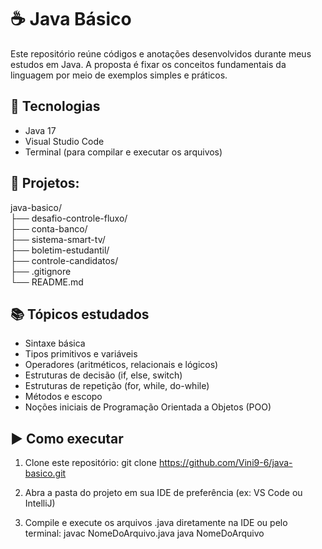 # ☕ Java Básico

Este repositório reúne códigos e anotações desenvolvidos durante meus estudos em Java. A proposta é fixar os conceitos fundamentais da linguagem por meio de exemplos simples e práticos.

## 🚀 Tecnologias

- Java 17  
- Visual Studio Code  
- Terminal (para compilar e executar os arquivos)

## 📁 Projetos:

java-basico/  
├── desafio-controle-fluxo/  
├── conta-banco/  
├── sistema-smart-tv/  
├── boletim-estudantil/  
├── controle-candidatos/  
├── .gitignore  
└── README.md  

## 📚 Tópicos estudados

- Sintaxe básica
- Tipos primitivos e variáveis
- Operadores (aritméticos, relacionais e lógicos)
- Estruturas de decisão (if, else, switch)
- Estruturas de repetição (for, while, do-while)
- Métodos e escopo
- Noções iniciais de Programação Orientada a Objetos (POO)

## ▶️ Como executar

1. Clone este repositório:
   git clone https://github.com/Vini9-6/java-basico.git

2. Abra a pasta do projeto em sua IDE de preferência (ex: VS Code ou IntelliJ)

3. Compile e execute os arquivos .java diretamente na IDE ou pelo terminal:
   javac NomeDoArquivo.java
   java NomeDoArquivo
